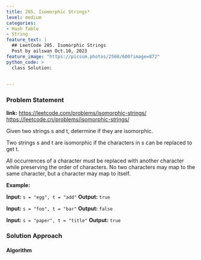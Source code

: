 ```yaml
---
title: 205. Isomorphic Strings*
level: medium
categories:
- Hash Table
- String
feature_text: |
  ## LeetCode 205. Isomorphic Strings
  Post by ailswan Oct.10, 2023
feature_image: "https://picsum.photos/2560/600?image=872"
python_code: >
  class Solution:
        
   
---
```


### Problem Statement
**link:**
https://leetcode.com/problems/isomorphic-strings/
https://leetcode.cn/problems/isomorphic-strings/
 
Given two strings s and t, determine if they are isomorphic.

Two strings s and t are isomorphic if the characters in s can be replaced to get t.

All occurrences of a character must be replaced with another character while preserving the order of characters. No two characters may map to the same character, but a character may map to itself.


**Example:**

**Input:** `s = "egg", t = "add"`
**Output:** `true`
 
**Input:** `s = "foo", t = "bar"`
**Output:** `false`
 
**Input:** `s = "paper", t = "title"`
**Output:** `true`

### Solution Approach
 
#### Algorithm
 